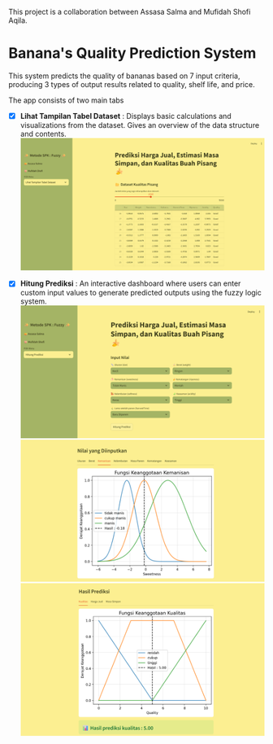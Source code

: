 This project is a collaboration between Assasa Salma and Mufidah Shofi Aqila.

# Banana's Quality Prediction System
This system predicts the quality of bananas based on 7 input criteria, producing 3 types of output results related to quality, shelf life, and price.

The app consists of two main tabs


- [x] **Lihat Tampilan Tabel Dataset** :
      Displays basic calculations and visualizations from the dataset.
      Gives an overview of the data structure and contents.
      ![Image Alt](https://github.com/Assa-45/bananaquality-prediction/blob/1576277c2a6844151c1bb00889c59d8739cf774b/screenshot/landing%20page.png)



      
- [x] **Hitung Prediksi** :
      An interactive dashboard where users can enter custom input values to generate predicted outputs using the fuzzy logic system.
      ![Image Alt](https://github.com/Assa-45/bananaquality-prediction/blob/1576277c2a6844151c1bb00889c59d8739cf774b/screenshot/prediction%20page.png)
      ![Image Alt](https://github.com/Assa-45/bananaquality-prediction/blob/1576277c2a6844151c1bb00889c59d8739cf774b/screenshot/membership%20function-input.png)
      ![Image Alt](https://github.com/Assa-45/bananaquality-prediction/blob/1576277c2a6844151c1bb00889c59d8739cf774b/screenshot/membership%20function-output.png)
